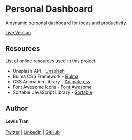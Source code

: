 # Personal Dashboard

A dynamic personal dashboard for focus and productivity.

[Live Version](https://lewtrn.github.io/dashboard/ "lewtrn.github.io")

## Resources

List of online resources used in this project.

- Unsplash API - [Unsplash](https://unsplash.com/developers "unsplash.com")
- Bulma CSS Framework - [Bulma](https://bulma.io "bulma.io")
- CSS Animation Library - [Animate.css](https://daneden.github.io/animate.css/ "daneden.github.io")
- Font Awesome Icons - [Font Awesome](https://fontawesome.com/ "fontawesome.com/")
- Sortable JavaScript Library - [Sortable](https://github.com/SortableJS/Sortable "github.com/sortable")

## Author

#### Lewis Tran

[Twitter](https://twitter.com/LewTrn "twitter.com/LewTrn") | [LinkedIn](https://www.linkedin.com/in/lewis-tran/ "linkedin.com/in/lewis-tran") | [GitHub](https://github.com/LewTrn "github.com/LewTrn")
